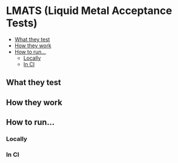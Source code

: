 # LMATS (Liquid Metal Acceptance Tests)

<!--
To update the TOC, install https://github.com/kubernetes-sigs/mdtoc
and run: mdtoc -inplace README.md
-->

<!-- toc -->
- [What they test](#what-they-test)
- [How they work](#how-they-work)
- [How to run...](#how-to-run)
  - [Locally](#locally)
  - [In CI](#in-ci)
<!-- /toc -->

## What they test

## How they work

## How to run...

### Locally

### In CI
